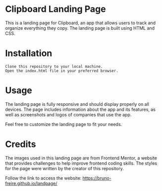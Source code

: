 # Clipboard Landing Page

This is a landing page for Clipboard, an app that allows users to track and organize everything they copy. The landing page is built using HTML and CSS.

# Installation

    Clone this repository to your local machine.
    Open the index.html file in your preferred browser.

# Usage

The landing page is fully responsive and should display properly on all devices. The page includes information about the app and its features, as well as screenshots and logos of companies that use the app.

Feel free to customize the landing page to fit your needs.

# Credits

The images used in this landing page are from Frontend Mentor, a website that provides challenges to help improve frontend coding skills. The styles for the page were written by the creator of this repository.

Follow the link to access the website: https://bruno-freire.github.io/landpage/
